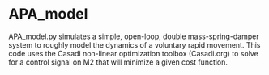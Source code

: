 # APA_model

APA_model.py simulates a simple, open-loop, double mass-spring-damper system to roughly model the dynamics of a voluntary rapid movement. This code uses the Casadi non-linear optimization toolbox (Casadi.org) to solve for a control signal on M2 that will minimize a given cost function.
